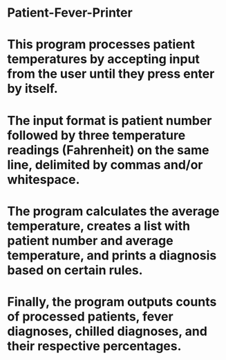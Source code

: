 # Patient-Fever-Printer
# This program processes patient temperatures by accepting input from the user until they press enter by itself.
# The input format is patient number followed by three temperature readings (Fahrenheit) on the same line, delimited by commas and/or whitespace.
# The program calculates the average temperature, creates a list with patient number and average temperature, and prints a diagnosis based on certain rules.
# Finally, the program outputs counts of processed patients, fever diagnoses, chilled diagnoses, and their respective percentages.
